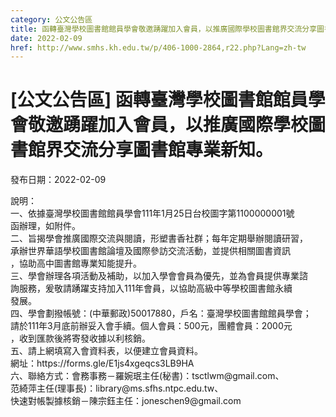 ```yaml
---
category: 公文公告區
title: 函轉臺灣學校圖書館館員學會敬邀踴躍加入會員，以推廣國際學校圖書館界交流分享圖書館專業新知。
date: 2022-02-09
href: http://www.smhs.kh.edu.tw/p/406-1000-2864,r22.php?Lang=zh-tw
---
```


# [公文公告區] 函轉臺灣學校圖書館館員學會敬邀踴躍加入會員，以推廣國際學校圖書館界交流分享圖書館專業新知。

發布日期：2022-02-09

<div><div></div><div>說明：<br> 一、依據臺灣學校圖書館館員學會111年1月25日台校圖字第1100000001號<br> 函辦理，如附件。<br> 二、旨揭學會推廣國際交流與閱讀，形塑書香社群；每年定期舉辦閱讀研習，<br> 承辦世界華語學校圖書館論壇及國際參訪交流活動，並提供相關圖書資訊<br> ，協助高中圖書館專業知能提升。<br> 三、學會辦理各項活動及補助，以加入學會會員為優先，並為會員提供專業諮<br> 詢服務，爰敬請踴躍支持加入111年會員，以協助高級中等學校圖書館永續<br> 發展。<br> 四、學會劃撥帳號：(中華郵政)50017880，戶名：臺灣學校圖書館館員學會；<br> 請於111年3月底前辦妥入會手續。個人會員：500元，團體會員：2000元<br> ，收到匯款後將寄發收據以利核銷。<br> 五、請上網填寫入會資料表，以便建立會員資料。<br> 網址：https://forms.gle/E1js4xgeqcs3LB9HA<br> 六、聯絡方式：會務事務－羅婉珉主任(秘書)：tsctlwm@gmail.com、<br> 范綺萍主任(理事長)：library@ms.sfhs.ntpc.edu.tw、<br> 快速對帳製據核銷－陳宗鈺主任：joneschen9@gmail.com</div></div>

